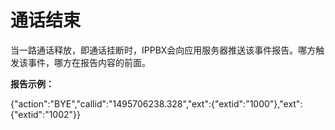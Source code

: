 # 通话结束

当一路通话释放，即通话挂断时，IPPBX会向应用服务器推送该事件报告。哪方触发该事件，哪方在报告内容的前面。

**报告示例：**

{"action":"BYE","callid":"1495706238.328","ext":{"extid":"1000"},"ext":{"extid":"1002"}}

